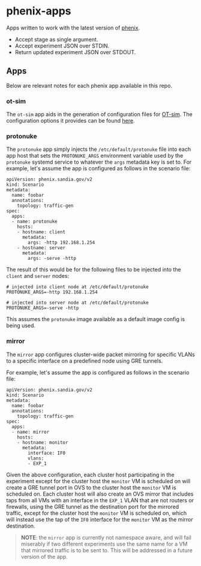# phenix-apps

Apps written to work with the latest version of
[phenix](https://github.com/activeshadow/minimega/tree/phenix/phenix).

* Accept stage as single argument.
* Accept experiment JSON over STDIN.
* Return updated experiment JSON over STDOUT.

## Apps

Below are relevant notes for each phenix app available in this repo.

### ot-sim

The `ot-sim` app aids in the generation of configuration files for
[OT-sim](https://ot-sim.patsec.dev). The configuration options it provides can
be found [here](src/python/phenix_apps/apps/otsim/README.md).

### protonuke

The `protonuke` app simply injects the `/etc/default/protonuke` file into
each app host that sets the `PROTONUKE_ARGS` environment variable used by the
`protonuke` systemd service to whatever the `args` metadata key is set to.
For example, let's assume the app is configured as follows in the scenario
file:

```
apiVersion: phenix.sandia.gov/v2
kind: Scenario
metadata:
  name: foobar
  annotations:
    topology: traffic-gen
spec:
  apps:
  - name: protonuke
    hosts:
    - hostname: client
      metadata:
        args: -http 192.168.1.254
    - hostname: server
      metadata:
        args: -serve -http
```

The result of this would be for the following files to be injected into the
`client` and `server` nodes:

```
# injected into client node at /etc/default/protonuke
PROTONUKE_ARGS=-http 192.168.1.254
```

```
# injected into server node at /etc/default/protonuke
PROTONUKE_ARGS=-serve -http
```

This assumes the `protonuke` image available as a default image config is being used.

### mirror

The `mirror` app configures cluster-wide packet mirroring for specific VLANs
to a specific interface on a predefined node using GRE tunnels.

For example, let's assume the app is configured as follows in the scenario
file:

```
apiVersion: phenix.sandia.gov/v2
kind: Scenario
metadata:
  name: foobar
  annotations:
    topology: traffic-gen
spec:
  apps:
  - name: mirror
    hosts:
    - hostname: monitor
      metadata:
        interface: IF0
        vlans:
        - EXP_1
```

Given the above configuration, each cluster host participating in the
experiment except for the cluster host the `monitor` VM is scheduled on will
create a GRE tunnel port in OVS to the cluster host the `monitor` VM is
scheduled on. Each cluster host will also create an OVS mirror that includes
taps from all VMs with an interface in the `EXP_1` VLAN that are not routers
or firewalls, using the GRE tunnel as the destination port for the mirrored
traffic, except for the cluster host the `monitor` VM is scheduled on, which
will instead use the tap of the `IF0` interface for the `monitor` VM as the
mirror destination.

> **NOTE**: the `mirror` app is currently not namespace aware, and will fail
> miserably if two different experiments use the same name for a VM that
> mirrored traffic is to be sent to. This will be addressed in a future
> version of the app.